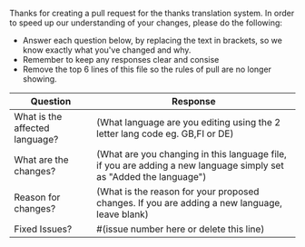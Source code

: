 Thanks for creating a pull request for the thanks translation system. In order to speed up our understanding of your changes, please do the following:

- Answer each question below, by replacing the text in brackets, so we know exactly what you've changed and why.
- Remember to keep any responses clear and consise
- Remove the top 6 lines of this file so the rules of pull are no longer showing.

| Question | Response |
| ------------- | ------------- |
| What is the affected language? | (What language are you editing using the 2 letter lang code eg. GB,FI or DE) |
| What are the changes? | (What are you changing in this language file, if you are adding a new language simply set as "Added the language") |
| Reason for changes? | (What is the reason for your proposed changes. If you are adding a new language, leave blank) |
| Fixed Issues? | #(issue number here or delete this line) |
